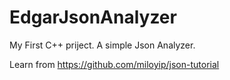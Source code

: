 # EdgarJsonAnalyzer
My First C++ priject. 
A simple Json Analyzer.

Learn from https://github.com/miloyip/json-tutorial
